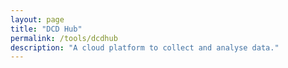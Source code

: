```yaml
---
layout: page
title: "DCD Hub"
permalink: /tools/dcdhub
description: "A cloud platform to collect and analyse data."
---
```

